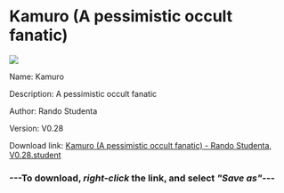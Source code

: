 # Kamuro (A pessimistic occult fanatic)

<img src = "https://raw.githubusercontent.com/Arbiter1223/Koukou-Gurashi-Custom-Students/master/Students/Files/Kamuro%20(A%20pessimistic%20occult%20fanatic).png">

Name: Kamuro

Description: A pessimistic occult fanatic

Author: Rando Studenta

Version: V0.28

Download link: <a href="https://raw.githubusercontent.com/Arbiter1223/Koukou-Gurashi-Custom-Students/master/Students/Files/Kamuro%20(A%20pessimistic%20occult%20fanatic)%20-%20Rando%20Studenta%2C%20V0.28.student">Kamuro (A pessimistic occult fanatic) - Rando Studenta, V0.28.student</a>

### ---**To download, _right-click_ the link, and select _"Save as"_**---

